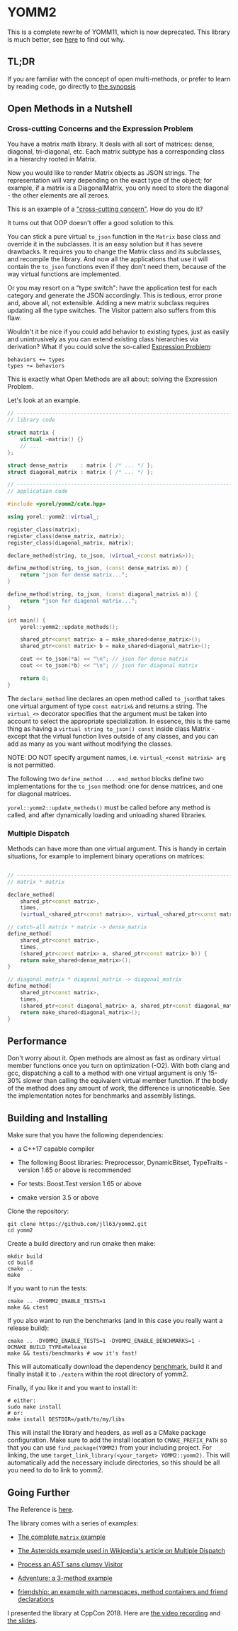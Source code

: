 # YOMM2

This is a complete rewrite of YOMM11, which is now deprecated. This library is
much better, see [here](yomm11-yomm2.md) to find out why.

## TL;DR

If you are familiar with the concept of open multi-methods, or prefer to learn
by reading code, go directly to [the synopsis](examples/synopsis.cpp)

## Open Methods in a Nutshell

### Cross-cutting Concerns and the Expression Problem

You have a matrix math library. It deals with all sort of matrices: dense,
diagonal, tri-diagonal, etc. Each matrix subtype has a corresponding class in a
hierarchy rooted in Matrix.

Now you would like to render Matrix objects as JSON strings. The representation
will vary depending on the exact type of the object; for example, if a matrix
is a DiagonalMatrix, you only need to store the diagonal - the other elements
are all zeroes.

This is an example of a ["cross-cutting
concern"](http://wiki.c2.com/?CrossCuttingConcern). How do you do it?

It turns out that OOP doesn't offer a good solution to this.

You can stick a pure virtual `to_json` function in the `Matrix` base class and
override it in the subclasses. It is an easy solution but it has severe
drawbacks. It requires you to change the Matrix class and its subclasses, and
recompile the library. And now all the applications that use it will contain
the `to_json` functions even if they don't need them, because of the way
virtual functions are implemented.

Or you may resort on a "type switch": have the application test for each
category and generate the JSON accordingly. This is tedious, error prone and,
above all, not extensible. Adding a new matrix subclass requires updating all
the type switches. The Visitor pattern also suffers from this flaw.

Wouldn't it be nice if you could add behavior to existing types, just as easily
and unintrusively as you can extend existing class hierarchies via derivation?
What if you could solve the so-called [Expression
Problem](http://wiki.c2.com/?ExpressionProblem):

```
behaviors += types
types += behaviors
```

This is exactly what Open Methods are all about: solving the Expression
Problem.

Let's look at an example.

```c++
// -----------------------------------------------------------------------------
// library code

struct matrix {
    virtual ~matrix() {}
    // ...
};

struct dense_matrix    : matrix { /* ... */ };
struct diagonal_matrix : matrix { /* ... */ };

// -----------------------------------------------------------------------------
// application code

#include <yorel/yomm2/cute.hpp>

using yorel::yomm2::virtual_;

register_class(matrix);
register_class(dense_matrix, matrix);
register_class(diagonal_matrix, matrix);

declare_method(string, to_json, (virtual_<const matrix&>));

define_method(string, to_json, (const dense_matrix& m)) {
    return "json for dense matrix...";
}

define_method(string, to_json, (const diagonal_matrix& m)) {
    return "json for diagonal matrix...";
}

int main() {
    yorel::yomm2::update_methods();

    shared_ptr<const matrix> a = make_shared<dense_matrix>();
    shared_ptr<const matrix> b = make_shared<diagonal_matrix>();

    cout << to_json(*a) << "\n"; // json for dense matrix
    cout << to_json(*b) << "\n"; // json for diagonal matrix

    return 0;
}
```

The `declare_method` line declares an open method called `to_json`that takes
one virtual argument of type `const matrix&` and returns a string. The
`virtual_<>` decorator specifies that the argument must be taken into account
to select the appropriate specialization. In essence, this is the same thing as
having a `virtual string to_json() const` inside class Matrix - except
that the virtual function lives outside of any classes, and you can add as many
as you want without modifying the classes.

NOTE: DO NOT specify argument names, i.e. `virtual_<const matrix&> arg` is not
permitted.

The following two `define_method ... end_method` blocks define two
implementations for the `to_json` method: one for dense matrices, and one for
diagonal matrices.

`yorel::yomm2::update_methods()` must be called before any method is called,
and after dynamically loading and unloading shared libraries.

### Multiple Dispatch

Methods can have more than one virtual argument. This is handy in certain
situations, for example to implement binary operations on matrices:

```c++

// -----------------------------------------------------------------------------
// matrix * matrix

declare_method(
    shared_ptr<const matrix>,
    times,
    (virtual_<shared_ptr<const matrix>>, virtual_<shared_ptr<const matrix>>));

// catch-all matrix * matrix -> dense_matrix
define_method(
    shared_ptr<const matrix>,
    times,
    (shared_ptr<const matrix> a, shared_ptr<const matrix> b)) {
    return make_shared<dense_matrix>();
}

// diagonal_matrix * diagonal_matrix -> diagonal_matrix
define_method(
    shared_ptr<const matrix>,
    times,
    (shared_ptr<const diagonal_matrix> a, shared_ptr<const diagonal_matrix> b)) {
    return make_shared<diagonal_matrix>();
}
```

## Performance

Don't worry about it. Open methods are almost as fast as ordinary virtual
member functions once you turn on optimization (-O2). With both clang and gcc,
dispatching a call to a method with one virtual argument is only 15-30% slower
than calling the equivalent virtual member function. If the body of the method
does any amount of work, the difference is unnoticeable. See the implementation
notes for benchmarks and assembly listings.

## Building and Installing

Make sure that you have the following dependencies:

* a C++17 capable compiler

* The following Boost libraries: Preprocessor, DynamicBitset, TypeTraits -
  version 1.65 or above is recommended

* For tests: Boost.Test version 1.65 or above

* cmake version 3.5 or above

Clone the repository:

```
git clone https://github.com/jll63/yomm2.git
cd yomm2
```

Create a build directory and run cmake then make:

```
mkdir build
cd build
cmake ..
make
```

If you want to run the tests:

```
cmake .. -DYOMM2_ENABLE_TESTS=1
make && ctest
```

If you also want to run the benchmarks (and in this case you really want a release
build):

```
cmake .. -DYOMM2_ENABLE_TESTS=1 -DYOMM2_ENABLE_BENCHMARKS=1 -DCMAKE_BUILD_TYPE=Release
make && tests/benchmarks # wow it's fast!
```
This will automatically download the dependency
[benchmark](https://github.com/google/benchmark), build it and finally install
it to `./extern` within the root directory of yomm2.

Finally, if you like it and you want to install it:

```
# either:
sudo make install
# or:
make install DESTDIR=/path/to/my/libs
```
This will install the library and headers, as well as a CMake package
configuration.
Make sure to add the install location to `CMAKE_PREFIX_PATH` so that you can use
`find_package(YOMM2)` from your including project. For linking, the use
`target_link_library(<your_target> YOMM2::yomm2)`. This will automatically add
the necessary include directories, so this should be all you need to do to link
to yomm2.

## Going Further

The Reference is [here](REFERENCE.md).

The library comes with a series of examples:

* [The complete `matrix` example](examples/matrix.cpp)

* [The Asteroids example used in Wikipedia's article on Multiple Dispatch](examples/asteroids.cpp)

* [Process an AST sans clumsy Visitor](examples/accept_no_visitors.cpp)

* [Adventure: a 3-method example](examples/adventure.cpp)

* [friendship: an example with namespaces, method containers and friend
  declarations](examples/friendship)

I presented the library at CppCon 2018. Here are [the video recording](https://www.youtube.com/watch?v=xkxo0lah51s) and [the slides](https://jll63.github.io/yomm2/slides/).
